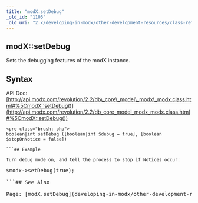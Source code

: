 ```yaml
---
title: "modX.setDebug"
_old_id: "1105"
_old_uri: "2.x/developing-in-modx/other-development-resources/class-reference/modx/modx.setdebug"
---
```


## modX::setDebug

Sets the debugging features of the modX instance.

## Syntax

API Doc: [http://api.modx.com/revolution/2.2/db\_core\_model\_modx\_modx.class.html#%5CmodX::setDebug()](http://api.modx.com/revolution/2.2/db_core_model_modx_modx.class.html#%5CmodX::setDebug())

```
<pre class="brush: php">
boolean|int setDebug ([boolean|int $debug = true], [boolean $stopOnNotice = false])

```## Example

Turn debug mode on, and tell the process to stop if Notices occur:

```
<pre class="brush: php">
$modx->setDebug(true);

```## See Also

Page: [modX.setDebug](developing-in-modx/other-development-resources/class-reference/modx/modx.setdebug)